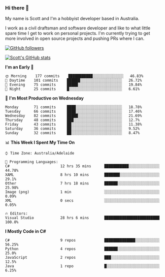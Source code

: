 ### Hi there 👋

My name is Scott and I'm a hobbyist developer based in Australia.

I work as a civil draftsman and software developer and like to what little spare time I get to work on personal projects. I'm currently trying to get more involved in open source projects and pushing PRs where I can. 

[![GitHub followers](https://img.shields.io/github/followers/puppetsw?label=Follow&style=social)](https://github.com/puppetsw?tab=followers)

[![Scott's GitHub stats](https://github-readme-stats.vercel.app/api?username=puppetsw&show_icons=true&theme=dark)](https://github.com/anuraghazra/github-readme-stats)

<!--START_SECTION:waka-->
**I'm an Early 🐤** 

```text
🌞 Morning    177 commits    ███████████░░░░░░░░░░░░░░   46.83% 
🌆 Daytime    101 commits    ██████░░░░░░░░░░░░░░░░░░░   26.72% 
🌃 Evening    75 commits     █████░░░░░░░░░░░░░░░░░░░░   19.84% 
🌙 Night      25 commits     █░░░░░░░░░░░░░░░░░░░░░░░░   6.61%

```
📅 **I'm Most Productive on Wednesday** 

```text
Monday       71 commits     ████░░░░░░░░░░░░░░░░░░░░░   18.78% 
Tuesday      66 commits     ████░░░░░░░░░░░░░░░░░░░░░   17.46% 
Wednesday    82 commits     █████░░░░░░░░░░░░░░░░░░░░   21.69% 
Thursday     48 commits     ███░░░░░░░░░░░░░░░░░░░░░░   12.7% 
Friday       43 commits     ██░░░░░░░░░░░░░░░░░░░░░░░   11.38% 
Saturday     36 commits     ██░░░░░░░░░░░░░░░░░░░░░░░   9.52% 
Sunday       32 commits     ██░░░░░░░░░░░░░░░░░░░░░░░   8.47%

```


📊 **This Week I Spent My Time On** 

```text
⌚︎ Time Zone: Australia/Adelaide

💬 Programming Languages: 
C#                       12 hrs 35 mins      ███████████░░░░░░░░░░░░░░   44.78% 
XAML                     8 hrs 10 mins       ███████░░░░░░░░░░░░░░░░░░   29.1% 
Other                    7 hrs 18 mins       ██████░░░░░░░░░░░░░░░░░░░   25.98% 
Image (png)              1 min               ░░░░░░░░░░░░░░░░░░░░░░░░░   0.09% 
XML                      0 secs              ░░░░░░░░░░░░░░░░░░░░░░░░░   0.05%

🔥 Editors: 
Visual Studio            28 hrs 6 mins       █████████████████████████   100.0%

```

**I Mostly Code in C#** 

```text
C#                       9 repos             ██████████████░░░░░░░░░░░   56.25% 
Python                   4 repos             ██████░░░░░░░░░░░░░░░░░░░   25.0% 
JavaScript               2 repos             ███░░░░░░░░░░░░░░░░░░░░░░   12.5% 
Java                     1 repo              █░░░░░░░░░░░░░░░░░░░░░░░░   6.25%

```



<!--END_SECTION:waka-->

<!--
**puppetsw/puppetsw** is a ✨ _special_ ✨ repository because its `README.md` (this file) appears on your GitHub profile.

Here are some ideas to get you started:

- 🔭 I’m currently working on ...
- 🌱 I’m currently learning ...
- 👯 I’m looking to collaborate on ...
- 🤔 I’m looking for help with ...
- 💬 Ask me about ...
- 📫 How to reach me: ...
- 😄 Pronouns: ...
- ⚡ Fun fact: ...
-->
